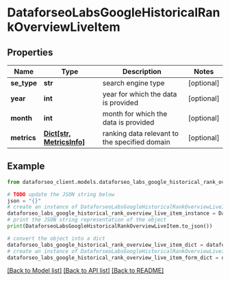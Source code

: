 # DataforseoLabsGoogleHistoricalRankOverviewLiveItem


## Properties

Name | Type | Description | Notes
------------ | ------------- | ------------- | -------------
**se_type** | **str** | search engine type | [optional] 
**year** | **int** | year for which the data is provided | [optional] 
**month** | **int** | month for which the data is provided | [optional] 
**metrics** | [**Dict[str, MetricsInfo]**](MetricsInfo.md) | ranking data relevant to the specified domain | [optional] 

## Example

```python
from dataforseo_client.models.dataforseo_labs_google_historical_rank_overview_live_item import DataforseoLabsGoogleHistoricalRankOverviewLiveItem

# TODO update the JSON string below
json = "{}"
# create an instance of DataforseoLabsGoogleHistoricalRankOverviewLiveItem from a JSON string
dataforseo_labs_google_historical_rank_overview_live_item_instance = DataforseoLabsGoogleHistoricalRankOverviewLiveItem.from_json(json)
# print the JSON string representation of the object
print(DataforseoLabsGoogleHistoricalRankOverviewLiveItem.to_json())

# convert the object into a dict
dataforseo_labs_google_historical_rank_overview_live_item_dict = dataforseo_labs_google_historical_rank_overview_live_item_instance.to_dict()
# create an instance of DataforseoLabsGoogleHistoricalRankOverviewLiveItem from a dict
dataforseo_labs_google_historical_rank_overview_live_item_form_dict = dataforseo_labs_google_historical_rank_overview_live_item.from_dict(dataforseo_labs_google_historical_rank_overview_live_item_dict)
```
[[Back to Model list]](../README.md#documentation-for-models) [[Back to API list]](../README.md#documentation-for-api-endpoints) [[Back to README]](../README.md)


